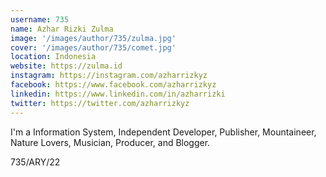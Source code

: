 ```yaml
---
username: 735
name: Azhar Rizki Zulma
image: '/images/author/735/zulma.jpg'
cover: '/images/author/735/comet.jpg'
location: Indonesia
website: https://zulma.id
instagram: https://instagram.com/azharrizkyz
facebook: https://www.facebook.com/azharrizkyz
linkedin: https://www.linkedin.com/in/azharrizki
twitter: https://twitter.com/azharrizkyz
---
```

I'm a Information System, Independent Developer, Publisher, Mountaineer, Nature Lovers, Musician, Producer, and Blogger.

735/ARY/22